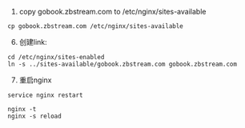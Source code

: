 1. copy gobook.zbstream.com to /etc/nginx/sites-available
```
cp gobook.zbstream.com /etc/nginx/sites-available
```
6. 创建link:

```
cd /etc/nginx/sites-enabled
ln -s ../sites-available/gobook.zbstream.com gobook.zbstream.com

```
7. 重启nginx

```
service nginx restart
```
```
nginx -t
nginx -s reload
```


